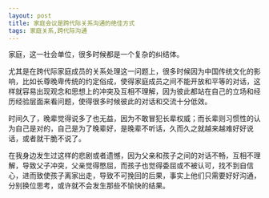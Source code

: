 ```yaml
---
layout: post
title: 家庭会议是跨代际关系沟通的绝佳方式
tags: 家庭关系,跨代际沟通
---
```


家庭，这一社会单位，很多时候都是一个复杂的纠结体。

尤其是在跨代际家庭成员的关系处理这一问题上，很多时候因为中国传统文化的影响，比如长尊晚卑传统的约定俗成，使得家庭成员之间不能开放和平等的对话，这样就容易出现观念和思想上的冲突及互相不理解，因为彼此都站在自己的立场和经历经验层面来看问题，使得很多时候彼此的对话和交流十分低效。

时间久了，晚辈觉得说多了也无益，因为不敢冒犯长辈权威；而长辈则习惯性的认为自己是对的，自己是为了晚辈好，是晚辈不听话，久而久之就越来越难好好说话，或者就干脆不说了。

在我身边发生过这样的悲剧或者遗憾，因为父亲和孩子之间的对话不畅，互相不理解，导致父子冲突，父亲觉得憋屈，而孩子也觉得委屈或不被认可，找不到自信心，进而致使孩子离家出走，导致不可挽回的后果，事实上他们只需要好好沟通，分别换位思考，或许就不会发生那些不愉快的结果。




